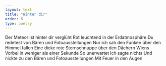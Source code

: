 ```yaml
---
layout: text
title: "Hinter dir"
order: 6
type: poetry
---
```


Der Meteor ist hinter dir verglüht
Rot leuchtend in der Erdatmosphäre
Du redetest von Bären und Fotoausstellungen
Nur ich sah den Funken über den Himmel fallen
Eine dicke rote Sternschnuppe über den Dächern Wiens
Vorbei in weniger als einer Sekunde
So unerwartet 
Ich sagte nichts
Und nickte zu den Bären und Fotoausstellungen
Mit Feuer in den Augen
